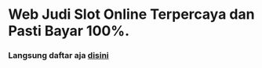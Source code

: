 # Web Judi Slot Online Terpercaya dan Pasti Bayar 100%.

### Langsung daftar aja [disini](https://gogelbet.info/)
